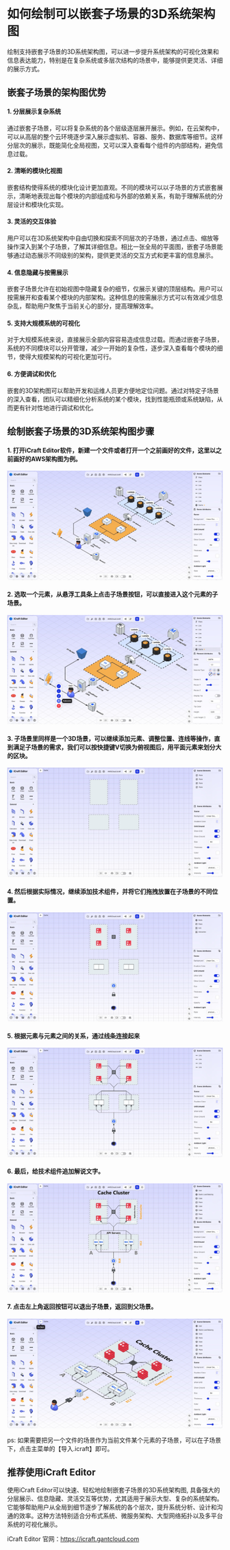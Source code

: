 <!--
 * @Descripttion: 
 * @MainAuthor: 
-->

# 如何绘制可以嵌套子场景的3D系统架构图


绘制支持嵌套子场景的3D系统架构图，可以进一步提升系统架构的可视化效果和信息表达能力，特别是在复杂系统或多层次结构的场景中，能够提供更灵活、详细的展示方式。

## 嵌套子场景的架构图优势

#### 1. 分层展示复杂系统

通过嵌套子场景，可以将复杂系统的各个层级逐层展开展示。例如，在云架构中，可以从高层的整个云环境逐步深入展示虚拟机、容器、服务、数据库等细节。这样分层次的展示，既能简化全局视图，又可以深入查看每个组件的内部结构，避免信息过载。

#### 2. 清晰的模块化视图

嵌套结构使得系统的模块化设计更加直观。不同的模块可以以子场景的方式嵌套展示，清晰地表现出每个模块的内部组成和与外部的依赖关系，有助于理解系统的分层设计和模块化实现。

#### 3. 灵活的交互体验

用户可以在3D系统架构中自由切换和探索不同层次的子场景，通过点击、缩放等操作深入到某个子场景，了解其详细信息。相比一张全局的平面图，嵌套子场景能够通过动态展示不同级别的架构，提供更灵活的交互方式和更丰富的信息展示。

#### 4. 信息隐藏与按需展示

嵌套子场景允许在初始视图中隐藏复杂的细节，仅展示关键的顶层结构。用户可以按需展开和查看某个模块的内部架构。这种信息的按需展示方式可以有效减少信息杂乱，帮助用户聚焦于当前关心的部分，提高理解效率。

#### 5. 支持大规模系统的可视化

对于大规模系统来说，直接展示全部内容容易造成信息过载。而通过嵌套子场景，系统的不同模块可以分开管理，减少一开始的复杂性，逐步深入查看每个模块的细节，使得大规模架构的可视化更加可行。

#### 6. 方便调试和优化

嵌套的3D架构图可以帮助开发和运维人员更方便地定位问题。通过对特定子场景的深入查看，团队可以精细化分析系统的某个模块，找到性能瓶颈或系统缺陷，从而更有针对性地进行调试和优化。


## 绘制嵌套子场景的3D系统架构图步骤

#### 1. 打开iCraft Editor软件，新建一个文件或者打开一个之前画好的文件，这里以之前画好的AWS架构图为例。
![](../public/blog/subscene/1.jpg)
#### 2. 选取一个元素，从悬浮工具条上点击子场景按钮，可以直接进入这个元素的子场景。
![](../public/blog/subscene/2.jpg)
#### 3. 子场景里同样是一个3D场景，可以继续添加元素、调整位置、连线等操作，直到满足子场景的需求，我们可以按快捷键V切换为俯视图后，用平面元素来划分大的区块。
![](../public/blog/subscene/3.jpg)
#### 4. 然后根据实际情况，继续添加技术组件，并将它们拖拽放置在子场景的不同位置。
![](../public/blog/subscene/4.jpg)
#### 5. 根据元素与元素之间的关系，通过线条连接起来
![](../public/blog/subscene/5.jpg)
#### 6. 最后，给技术组件追加解说文字。 
![](../public/blog/subscene/6.jpg)
#### 7. 点击左上角返回按钮可以退出子场景，返回到父场景。
![](../public/blog/subscene/7.jpg)

ps: 如果需要把另一个文件的场景作为当前文件某个元素的子场景，可以在子场景下，点击主菜单的【导入.icraft】即可。

## 推荐使用iCraft Editor
使用iCraft Editor可以快速、轻松地绘制嵌套子场景的3D系统架构图, 具备强大的分层展示、信息隐藏、灵活交互等优势，尤其适用于展示大型、复杂的系统架构。它能够帮助用户从全局到细节逐步了解系统的各个层次，提升系统分析、设计和沟通的效率。这种方法特别适合分布式系统、微服务架构、大型网络拓扑以及多平台系统的可视化展示。

iCraft Editor 官网：https://icraft.gantcloud.com